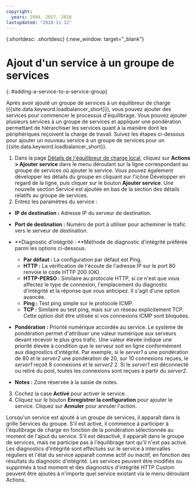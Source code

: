 ```yaml
---
copyright:
  years: 1994, 2017, 2018
lastupdated: "2018-11-12"
---
```


{:shortdesc: .shortdesc}
{:new_window: target="_blank"}

# Ajout d'un service à un groupe de services
{: #adding-a-service-to-a-service-group}

Après avoir ajouté un groupe de services à un équilibreur de charge ({{site.data.keyword.loadbalancer_short}}), vous pouvez ajouter des services pour commencer le processus d'équilibrage. Vous pouvez ajouter plusieurs services à un groupe de services et appliquer une pondération permettant de hiérarchiser les services quant à la manière dont les périphériques reçoivent la charge de travail. Suivez les étapes ci-dessous pour ajouter un nouveau service à un groupe de services pour un {{site.data.keyword.loadbalancer_short}}.

1. Dans la page [Détails de l'équilibreur de charge local](/docs/infrastructure/local-load-balancer?topic=local-load-balancer-viewing-local-load-balancer-details), cliquez sur **Actions > Ajouter service** dans le menu déroulant sur la ligne correspondant au groupe de services où ajouter le service. Vous pouvez également développer les détails du groupe en cliquant sur l'icône Développer en regard de la ligne, puis cliquer sur le bouton **Ajouter service**. Une nouvelle section Service est ajoutée en bas de la section des détails relatifs au groupe de services.
2. Entrez les paramètres du service :
  - **IP de destination :** Adresse IP du serveur de destination.
  - **Port de destination :** Numéro de port à utiliser pour acheminer le trafic vers le serveur de destination.
  - **Diagnostic d'intégrité : **Méthode de diagnostic d'intégrité préférée parmi les options ci-dessous.

     - **Par défaut :** La configuration par défaut est Ping.
     - **HTTP :** La vérification de l'écoute de l'adresse IP sur le port 80 renvoie le code HTTP 200 (OK).
     - **HTTP-PERSO :** Similaire au protocole HTTP, si ce n'est que vous affectez le type de connexion, l'emplacement du diagnostic d'intégrité et la réponse que vous anticipez. Il s'agit d'une option avancée.
     - **Ping :** Test ping simple sur le protocole ICMP.
     - **TCP :** Similaire au test ping, mais sur un réseau explicitement TCP. Cette option doit être utilisée si vos connexions ICMP sont bloquées.
  - **Pondération :** Priorité numérique accordée au service. Le système de pondération permet d'attribuer une valeur numérique aux serveurs devant recevoir le plus gros trafic. Une valeur élevée indique une priorité élevée à condition que le serveur soit en ligne conformément aux diagnostics d'intégrité. Par exemple, si le _server1_ a une pondération de 80 et le _server2_ une pondération de 20, sur 10 connexions reçues, le _server1_ reçoit 8 connexions et le _server2_ 2. Si le _server1_ est déconnecté ou retiré du pool, toutes les connexions sont reçues à partir du _server2_.
  - **Notes :** Zone réservée à la saisie de notes.
3. Cochez la case **Activé** pour activer le service.
4. Cliquez sur le bouton **Enregistrer la configuration** pour ajouter le service. Cliquez sur **Annuler** pour annuler l'action.

Lorsqu'un service est ajouté à un groupe de services, il apparaît dans la grille Services du groupe. S'il est activé, il commence à participer à l'équilibrage de charge en fonction de la pondération sélectionnée au moment de l'ajout du service. S'il est désactivé, il apparaît dans le groupe de services, mais ne participe pas à l'équilibrage tant qu'il n'est pas activé. Les diagnostics d'intégrité sont effectués sur le service à intervalles réguliers et l'état du service apparaît comme actif ou inactif, en fonction des résultats du diagnostic d'intégrité. Les services peuvent être modifiés ou supprimés à tout moment et des diagnostics d'intégrité HTTP Custom peuvent être ajoutés à n'importe quel service existant via le menu déroulant Actions.
